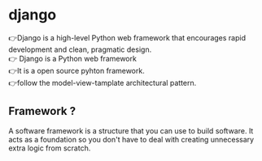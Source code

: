 # django
<p> 👉Django is a high-level Python web framework that encourages rapid development and clean, pragmatic design.
<br> 👉 Django is a Python web framework <br> 👉It is a  open source pyhton framework. <br> 👉follow the model-view-tamplate architectural pattern.
</p>



<h2>  Framework  ? </h2>
<p> A software framework is a structure that you can use to build software. It acts as a foundation so you don't have to deal with creating unnecessary extra logic from scratch. <p>
